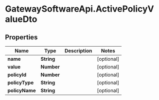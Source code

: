 # GatewaySoftwareApi.ActivePolicyValueDto

## Properties
Name | Type | Description | Notes
------------ | ------------- | ------------- | -------------
**name** | **String** |  | [optional] 
**value** | **Number** |  | [optional] 
**policyId** | **Number** |  | [optional] 
**policyType** | **String** |  | [optional] 
**policyName** | **String** |  | [optional] 


